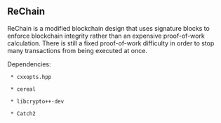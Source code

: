 ## ReChain

ReChain is a modified blockchain design that uses signature blocks to enforce blockchain
integrity rather than an expensive proof-of-work calculation. There is still a fixed
proof-of-work difficulty in order to stop many transactions from being executed at once.

Dependencies:

     * cxxopts.hpp

	 * cereal

	 * libcrypto++-dev

	 * Catch2
